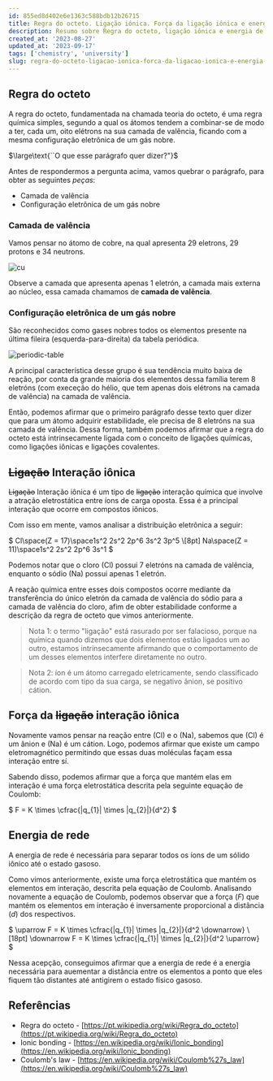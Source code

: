 ```yaml
---
id: 855ed8d402e6e1363c588bdb12b26715
title: Regra do octeto. Ligação iônica. Força da ligação iônica e energia de rede.
description: Resumo sobre Regra do octeto, ligação iônica e energia de rede
created_at: '2023-08-27'
updated_at: '2023-09-17'
tags: ['chemistry', 'university']
slug: regra-do-octeto-ligacao-ionica-forca-da-ligacao-ionica-e-energia-de-rede
---
```


## Regra do octeto

A regra do octeto, fundamentada na chamada teoria do octeto, é uma regra química simples, segundo a qual os átomos tendem a combinar-se de modo a ter, cada um, oito elétrons na sua camada de valência, ficando com a mesma configuração eletrônica de um gás nobre.

$\large\text{``O que esse parágrafo quer dizer?"}$

Antes de respondermos a pergunta acima, vamos quebrar o parágrafo, para obter as seguintes _peças_:

- Camada de valência
- Configuração eletrônica de um gás nobre

### Camada de valência

Vamos pensar no átomo de cobre, na qual apresenta 29 eletrons, 29 protons e 34 neutrons.

![cu](https://github.com/samueldurantes/blog/assets/44513615/bdad06fa-fb2b-4593-a9c7-df33550a58f0)

Observe a camada que apresenta apenas 1 eletrón, a camada mais externa ao núcleo, essa camada chamamos de **camada de valência**.

### Configuração eletrônica de um gás nobre

São reconhecidos como gases nobres todos os elementos presente na última fileira (esquerda-para-direita) da tabela periódica.

![periodic-table](https://github.com/samueldurantes/blog/assets/44513615/9c336fa6-a615-4bcb-80bd-125515a8ac86)

A principal característica desse grupo é sua tendência muito baixa de reação, por conta da grande maioria dos elementos dessa família terem 8 eletróns (com execeção do hélio, que tem apenas dois elétrons na camada de valência) na camada de valência.

Então, podemos afirmar que o primeiro parágrafo desse texto quer dizer que para um átomo adquirir estabilidade, ele precisa de 8 eletróns na sua camada de valência. Dessa forma, também podemos afirmar que a regra do octeto está intrinsecamente ligada com o conceito de ligações químicas, como ligações iônicas e ligações covalentes.

## ~~Ligação~~ Interação iônica

~~Ligação~~ Interação iônica é um tipo de ~~ligação~~ interação química que involve a atração eletrostática entre íons de carga oposta. Essa é a principal interação que ocorre em compostos iônicos.

Com isso em mente, vamos analisar a distribuição eletrônica a seguir:

$
Cl\space(Z = 17)\space1s^2 2s^2 2p^6 3s^2 3p^5
\\[8pt]
Na\space(Z = 11)\space1s^2 2s^2 2p^6 3s^1
$

Podemos notar que o cloro ($\text{Cl}$) possui 7 eletróns na camada de valência, enquanto o sódio ($\text{Na}$) possui apenas 1 eletrón.

A reação química entre esses dois compostos ocorre mediante da transferência do único eletrón da camada de valência do sódio para a camada de valência do cloro, afim de obter estabilidade conforme a descrição da regra de octeto que vimos anteriormente.

> Nota 1: o termo "ligação" está rasurado por ser falacioso, porque na química quando dizemos que dois elementos estão ligados um ao outro, estamos intrinsecamente afirmando que o comportamento de um desses elementos interfere diretamente no outro.

> Nota 2: íon é um átomo carregado eletricamente, sendo classificado de acordo com tipo da sua carga, se negativo ânion, se positivo cátion.

## Força da ~~ligação~~ interação iônica

Novamente vamos pensar na reação entre ($\text{Cl}$) e o ($\text{Na}$), sabemos que ($\text{Cl}$) é um ânion e ($\text{Na}$) é um cátion. Logo, podemos afirmar que existe um campo eletromagnético permitindo que essas duas moléculas façam essa interação entre sí.

Sabendo disso, podemos afirmar que a força que mantém elas em interação é uma força eletrostática descrita pela seguinte equação de Coulomb:

$
F = K \times \cfrac{|q_{1}| \times |q_{2}|}{d^2}
$

## Energia de rede

A energia de rede é necessária para separar todos os íons de um sólido iônico até o estado gasoso.

Como vimos anteriormente, existe uma força eletrostática que mantém os elementos em interação, descrita pela equação de Coulomb. Analisando novamente a equação de Coulomb, podemos observar que a força ($F$) que mantém os elementos em interação é inversamente proporcional a distância ($d$) dos respectivos.

$
\uparrow F = K \times \cfrac{|q_{1}| \times |q_{2}|}{d^2 \downarrow}
\\[18pt]
\downarrow F = K \times \cfrac{|q_{1}| \times |q_{2}|}{d^2 \uparrow}
$

Nessa acepção, conseguimos afirmar que a energia de rede é a energia necessária para auementar a distância entre os elementos a ponto que eles fiquem tão distantes até antigirem o estado físico gasoso.

## Referências

- Regra do octeto - [https://pt.wikipedia.org/wiki/Regra_do_octeto](https://pt.wikipedia.org/wiki/Regra_do_octeto)
- Ionic bonding - [https://en.wikipedia.org/wiki/Ionic_bonding](https://en.wikipedia.org/wiki/Ionic_bonding)
- Coulomb's law - [https://en.wikipedia.org/wiki/Coulomb%27s_law](https://en.wikipedia.org/wiki/Coulomb%27s_law)
